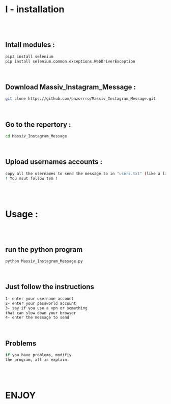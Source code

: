 # I - installation

<br><br>

## Intall modules :
```bash
pip3 install selenium
pip install selenium.common.exceptions.WebDriverException
```
<br>

## Download Massiv_Instagram_Message :
```bash
git clone https://github.com/pazorrro/Massiv_Instagram_Message.git
```
<br>

## Go to the repertory :
```bash
cd Massiv_Instagram_Message
```
<br>

## Upload usernames accounts :
```bash
copy all the usernames to send the message to in "users.txt" (like a list) .
! You msut follow tem !
```

<br><br>

# Usage :

<br><br>

## run the python program

```bash
python Massiv_Instagram_Message.py
```
<br>

## Just follow the instructions

```bash
1- enter your username account
2- enter your passworld account
3- say if you use a vpn or something
that can slow down your browser
4- enter the message to send
```

<br>

## Problems
```bash
if you have problems, modifiy
the program, all is explain.
```

<br><br>

# ENJOY









